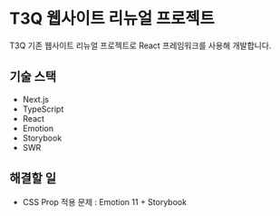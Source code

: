 # T3Q 웹사이트 리뉴얼 프로젝트

T3Q 기존 웹사이트 리뉴얼 프로젝트로 React 프레임워크를 사용해 개발합니다.

## 기술 스택

- Next.js
- TypeScript
- React
- Emotion
- Storybook
- SWR

## 해결할 일

- CSS Prop 적용 문제 : Emotion 11 + Storybook
